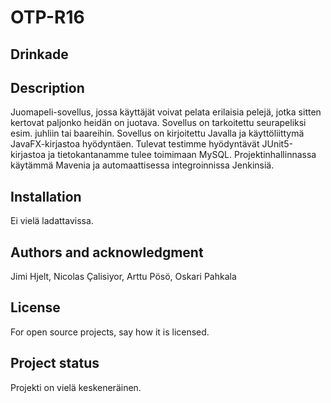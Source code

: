 # OTP-R16

## Drinkade

## Description
Juomapeli-sovellus, jossa käyttäjät voivat pelata erilaisia pelejä, jotka sitten kertovat paljonko heidän on juotava. Sovellus on tarkoitettu seurapeliksi esim. juhliin tai baareihin. Sovellus on kirjoitettu Javalla ja käyttöliittymä JavaFX-kirjastoa hyödyntäen. Tulevat testimme hyödyntävät JUnit5-kirjastoa ja tietokantanamme tulee toimimaan MySQL. Projektinhallinnassa käytämmä Mavenia ja automaattisessa integroinnissa Jenkinsiä.

## Installation
Ei vielä ladattavissa.

## Authors and acknowledgment
Jimi Hjelt, Nicolas Çalisiyor, Arttu Pösö, Oskari Pahkala

## License
For open source projects, say how it is licensed.

## Project status
Projekti on vielä keskeneräinen.

